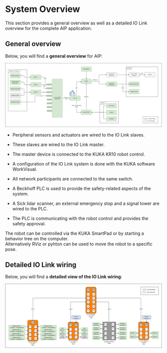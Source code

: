 # System Overview

This section provides a general overview as well as a detailed IO Link overview for the complete AIP application. 


## General overview

Below, you will find a **general overview** for AIP:

<img src="../images/20240215_AIP-Overview-Detailed.png" alt="system_overview" width="1000">

- Peripheral sensors and actuators are wired to the IO Link slaves. 
- These slaves are wired to the IO Link master. 
- The master device is connected to the KUKA KR10 robot control. 
- A configuration of the IO Link system is done with the KUKA software WorkVisual.

- All network participants are connected to the same switch.

- A Beckhoff PLC is used to provide the safety-related aspects of the system. 
- A Sick lidar scanner, an external emergency stop and a signal tower are wired to the PLC. 
- The PLC is communicating with the robot control and provides the safety approval.

The robot can be controlled via the KUKA SmartPad or by starting a behavior tree on the computer.  
Alternatively RViz or pyhton can be used to move the robot to a specific pose.

## Detailed IO Link wiring

Below, you will find a **detailed view of the IO Link wiring**:

<img src="../images/20240215_IO_Link_Detailed.png" alt="system_overview" width="1000">


